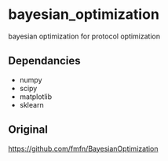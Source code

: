# bayesian_optimization
 bayesian optimization for protocol optimization

## Dependancies
* numpy
* scipy
* matplotlib
* sklearn

## Original
https://github.com/fmfn/BayesianOptimization
